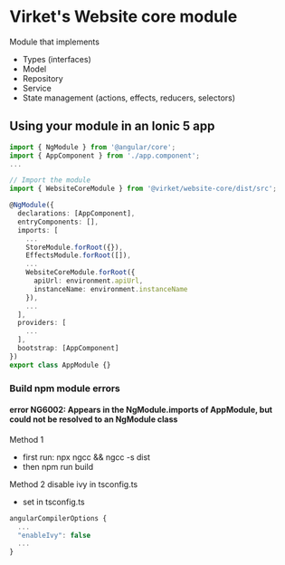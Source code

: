 # Virket's Website core module
  Module that implements
  * Types (interfaces)
  * Model
  * Repository
  * Service
  * State management (actions, effects, reducers, selectors)

## Using your module in an Ionic 5 app

```typescript
import { NgModule } from '@angular/core';
import { AppComponent } from './app.component';
...

// Import the module
import { WebsiteCoreModule } from '@virket/website-core/dist/src';

@NgModule({
  declarations: [AppComponent],
  entryComponents: [],
  imports: [
    ...
    StoreModule.forRoot({}),
    EffectsModule.forRoot([]),
    ...
    WebsiteCoreModule.forRoot({
      apiUrl: environment.apiUrl,
      instanceName: environment.instanceName
    }),
    ...
  ],
  providers: [
    ...
  ],
  bootstrap: [AppComponent]
})
export class AppModule {}
```

### Build npm module errors
#### error NG6002: Appears in the NgModule.imports of AppModule, but could not be resolved to an NgModule class

Method 1

- first run: npx ngcc && ngcc -s dist
- then npm run build

Method 2 disable ivy in tsconfig.ts

- set in tsconfig.ts 

```js
angularCompilerOptions {
  ...
  "enableIvy": false
  ...
}
```
